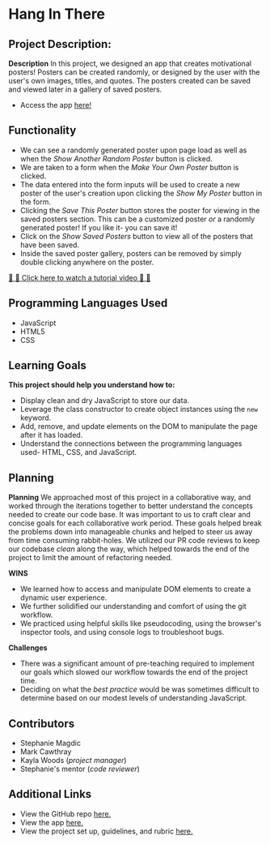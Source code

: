 # Hang In There

## Project Description:

  **Description**
  In this project, we designed an app that creates motivational posters! Posters can be created randomly, or designed by the user with the user's own images, titles, and quotes. The posters created can be saved and viewed later in a gallery of saved posters.

  + Access the app [here!](https://mtcawthray.github.io/hang-in-there-boilerplate/)



## Functionality

  + We can see a randomly generated poster upon page load as well as when the _Show Another Random Poster_ button is clicked.
  + We are taken to a form when the _Make Your Own Poster_ button is clicked.
  + The data entered into the form inputs will be used to create a new poster of the user's creation upon clicking the _Show My Poster_ button in the form.
  + Clicking the _Save This Poster_ button stores the poster for viewing in the saved posters section. This can be a customized poster _or_ a randomly generated poster! If you like it- you can save it!
  + Click on the _Show Saved Posters_ button to view all of the posters that have been saved.
  + Inside the saved poster gallery, posters can be removed by simply double clicking anywhere on the poster.

  [🔴 🎥 Click here to watch a tutorial video 🎥 🔴](https://youtu.be/VyuYusAY-UM)


## Programming Languages Used

  + JavaScript
  + HTML5
  + CSS



## Learning Goals

  **This project should help you understand how to:**
  + Display clean and dry JavaScript to store our data.
  + Leverage the class constructor to create object instances using the ```new``` keyword.
  + Add, remove, and update elements on the DOM to manipulate the page after it has loaded.
  + Understand the connections between the programming languages used- HTML, CSS, and JavaScript.



## Planning

  **Planning**
  We approached most of this project in a collaborative way, and worked through the iterations together to better understand the concepts needed to create our code base. It was important to us to craft clear and concise goals for each collaborative work period. These goals helped break the problems down into manageable chunks and helped to steer us away from time consuming rabbit-holes. We utilized our PR code reviews to keep our codebase _clean_ along the way, which helped towards the end of the project to limit the amount of refactoring needed.

  **WINS**
  + We learned how to access and manipulate DOM elements to create a dynamic user experience.
  + We further solidified our understanding and comfort of using the git workflow.
  + We practiced using helpful skills like pseudocoding, using the browser's inspector tools, and using console logs to troubleshoot bugs.

  **Challenges**
  + There was a significant amount of pre-teaching required to implement our goals which slowed our workflow towards the end of the project time.
  + Deciding on what the _best practice_ would be was sometimes difficult to determine based on our modest levels of understanding JavaScript.



## Contributors

  + Stephanie Magdic
  + Mark Cawthray
  + Kayla Woods (_project manager_)
  + Stephanie's mentor (_code reviewer_)



## Additional Links

  + View the GitHub repo [here.](https://github.com/MTCawthray/hang-in-there-boilerplate)
  + View the app [here.](https://mtcawthray.github.io/hang-in-there-boilerplate/)
  + View the project set up, guidelines, and rubric [here.](https://frontend.turing.edu/projects/module-1/hang-in-there.html)
